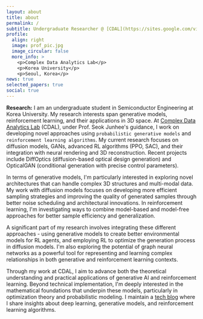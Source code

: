 ```yaml
---
layout: about
title: about
permalink: /
subtitle: Undergraduate Researcher @ [CDAL](https://sites.google.com/view/ku-cdal), Korea University
profile:
  align: right
  image: prof_pic.jpg
  image_circular: false
  more_info: >
    <p>Complex Data Analytics Lab</p>
    <p>Korea University</p>
    <p>Seoul, Korea</p>
news: true
selected_papers: true
social: true
---
```


**Research:** I am an undergraduate student in Semiconductor Engineering at Korea University. My research interests span generative models, reinforcement learning, and their applications in 3D space. At [Complex Data Analytics Lab](https://sites.google.com/view/ku-cdal) (CDAL), under Prof. Seok Junhee's guidance, I work on developing novel approaches using `probabilistic generative models` and `reinforcement learning algorithms`. My current research focuses on diffusion models, GANs, advanced RL algorithms (PPO, SAC), and their integration with neural rendering and 3D reconstruction. Recent projects include DiffOptics (diffusion-based optical design generation) and OpticalGAN (conditional generation with precise control parameters).

In terms of generative models, I'm particularly interested in exploring novel architectures that can handle complex 3D structures and multi-modal data. My work with diffusion models focuses on developing more efficient sampling strategies and improving the quality of generated samples through better noise scheduling and architectural innovations. In reinforcement learning, I'm investigating ways to combine model-based and model-free approaches for better sample efficiency and generalization.

A significant part of my research involves integrating these different approaches - using generative models to create better environmental models for RL agents, and employing RL to optimize the generation process in diffusion models. I'm also exploring the potential of graph neural networks as a powerful tool for representing and learning complex relationships in both generative and reinforcement learning contexts.

Through my work at CDAL, I aim to advance both the theoretical understanding and practical applications of generative AI and reinforcement learning. Beyond technical implementation, I'm deeply interested in the mathematical foundations that underpin these models, particularly in optimization theory and probabilistic modeling. I maintain a [tech blog](https://www.jaewon.work/blog) where I share insights about deep learning, generative models, and reinforcement learning algorithms.
